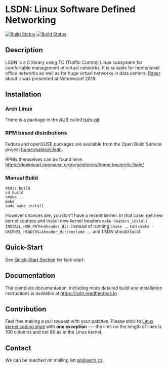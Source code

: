 # LSDN: Linux Software Defined Networking

[![Build Status](https://travis-ci.org/asch/lsdn.svg?branch=master)](https://travis-ci.org/asch/lsdn)
[![Build Status](https://readthedocs.org/projects/lsdn/badge/?version=latest)](https://lsdn.readthedocs.io)

## Description

LSDN is a C library using TC (Traffic Control) Linux subsystem for comfortable
management of virtual networks. It is suitable for home/small office networks as
well as for huge virtual networks in data centers. [Paper](https://github.com/asch/lsdn/raw/master/papers/2018-netdevconf.pdf) about it was presented at Netdevconf 2018.

## Installation 

### Arch Linux

There is a package in the [AUR](https://aur.archlinux.org/) called
[lsdn-git](https://aur.archlinux.org/packages/lsdn-git/).

### RPM based distributions

Fedora and openSUSE packages are available from the Open Build Service project
[home:matejcik:lsdn](https://build.opensuse.org/project/show/home:matejcik:lsdn).

RPMs themselves can be found here: https://download.opensuse.org/repositories/home:/matejcik:/lsdn/

### Manual Build
```
mkdir build
cd build
cmake ..
make
sudo make install
```
However chances are, you don't have a recent kernel. In that case, get new
kernel sources and install new kernel headers `make headers_install
INSTALL_HDR_PATH=$header_dir`. Instead of running `cmake ..` run `cmake
-DKERNEL_HEADERS=$header_dir/include ..` and LSDN should build.

## Quick-Start

See [Quick-Start Section](http://lsdn.readthedocs.io/en/latest/quickstart.html)
for kick-start.

## Documentation

The complete documentation, including more detailed build and installation
instructions is available at https://lsdn.readthedocs.io .

## Contribution

Feel free making a pull request with your patches. Please stick to [Linux kernel
coding style](https://www.kernel.org/doc/html/v4.10/process/coding-style.html)
with **one exception** --- the limit on the length of lines is 100 columns and
not 80 as in the Linux kernel.

## Contact
We can be reached on mailing list <sp@asch.cz>.
